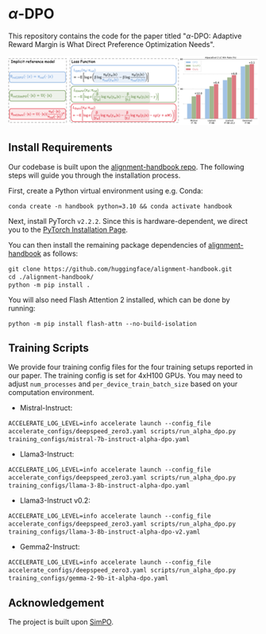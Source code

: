 # $\alpha$-DPO

This repository contains the code for the paper titled "$\alpha$-DPO: Adaptive Reward Margin is What Direct Preference Optimization Needs".

<img src="./alpha-DPO.png" width="1000px"></img>

## Install Requirements

Our codebase is built upon the [alignment-handbook repo](https://github.com/huggingface/alignment-handbook). The following steps will guide you through the installation process.

First, create a Python virtual environment using e.g. Conda:
```shell
conda create -n handbook python=3.10 && conda activate handbook
```

Next, install PyTorch `v2.2.2`. Since this is hardware-dependent, we
direct you to the [PyTorch Installation Page](https://pytorch.org/get-started/locally/).

You can then install the remaining package dependencies of [alignment-handbook](https://github.com/huggingface/alignment-handbook) as follows:

```shell
git clone https://github.com/huggingface/alignment-handbook.git
cd ./alignment-handbook/
python -m pip install .
```

You will also need Flash Attention 2 installed, which can be done by running:

```shell
python -m pip install flash-attn --no-build-isolation
```

## Training Scripts

We provide four training config files for the four training setups reported in our paper. The training config is set for 4xH100 GPUs. You may need to adjust `num_processes` and `per_device_train_batch_size` based on your computation environment. 


* Mistral-Instruct:
```shell
ACCELERATE_LOG_LEVEL=info accelerate launch --config_file accelerate_configs/deepspeed_zero3.yaml scripts/run_alpha_dpo.py training_configs/mistral-7b-instruct-alpha-dpo.yaml
```
* Llama3-Instruct:
```shell
ACCELERATE_LOG_LEVEL=info accelerate launch --config_file accelerate_configs/deepspeed_zero3.yaml scripts/run_alpha_dpo.py training_configs/llama-3-8b-instruct-alpha-dpo.yaml
```
* Llama3-Instruct v0.2:
```shell
ACCELERATE_LOG_LEVEL=info accelerate launch --config_file accelerate_configs/deepspeed_zero3.yaml scripts/run_alpha_dpo.py training_configs/llama-3-8b-instruct-alpha-dpo-v2.yaml
```
* Gemma2-Instruct:
```shell
ACCELERATE_LOG_LEVEL=info accelerate launch --config_file accelerate_configs/deepspeed_zero3.yaml scripts/run_alpha_dpo.py training_configs/gemma-2-9b-it-alpha-dpo.yaml
```

## Acknowledgement
The project is built upon [SimPO](https://github.com/princeton-nlp/SimPO).